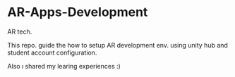 # AR-Apps-Development
AR tech.

This repo. guide the how to setup AR development env. using unity hub and student account configuration.

Also ı shared my learing experiences :)
